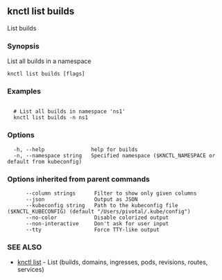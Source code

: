 ## knctl list builds

List builds

### Synopsis

List all builds in a namespace

```
knctl list builds [flags]
```

### Examples

```

  # List all builds in namespace 'ns1'
  knctl list builds -n ns1
```

### Options

```
  -h, --help               help for builds
  -n, --namespace string   Specified namespace ($KNCTL_NAMESPACE or default from kubeconfig)
```

### Options inherited from parent commands

```
      --column strings      Filter to show only given columns
      --json                Output as JSON
      --kubeconfig string   Path to the kubeconfig file ($KNCTL_KUBECONFIG) (default "/Users/pivotal/.kube/config")
      --no-color            Disable colorized output
      --non-interactive     Don't ask for user input
      --tty                 Force TTY-like output
```

### SEE ALSO

* [knctl list](knctl_list.md)	 - List (builds, domains, ingresses, pods, revisions, routes, services)

